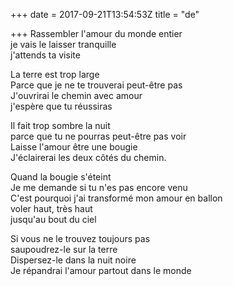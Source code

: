 +++
date = 2017-09-21T13:54:53Z
title = "de"

+++ 
Rassembler l'amour du monde entier   
je vais le laisser tranquille   
j'attends ta visite   
   
La terre est trop large   
Parce que je ne te trouverai peut-être pas   
J'ouvrirai le chemin avec amour   
j'espère que tu réussiras   
   
Il fait trop sombre la nuit   
parce que tu ne pourras peut-être pas voir   
Laisse l'amour être une bougie   
J'éclairerai les deux côtés du chemin.   
   
Quand la bougie s'éteint   
Je me demande si tu n'es pas encore venu   
C'est pourquoi j'ai transformé mon amour en ballon   
voler haut, très haut   
jusqu'au bout du ciel   
   
Si vous ne le trouvez toujours pas   
saupoudrez-le sur la terre   
Dispersez-le dans la nuit noire   
Je répandrai l'amour partout dans le monde  